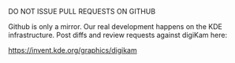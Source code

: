 DO NOT ISSUE PULL REQUESTS ON GITHUB

Github is only a mirror. Our real development happens on
the KDE infrastructure. Post diffs and review requests
against digiKam here:

https://invent.kde.org/graphics/digikam
